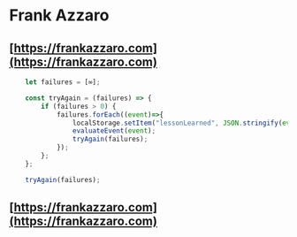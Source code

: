 # Frank Azzaro

## [https://frankazzaro.com](https://frankazzaro.com) 


```javascript
    let failures = [∞];

    const tryAgain = (failures) => {
        if (failures > 0) {
            failures.forEach((event)=>{
                localStorage.setItem("lessonLearned", JSON.stringify(event));
                evaluateEvent(event);
                tryAgain(failures);
            });
        };
    };

    tryAgain(failures);
```

## [https://frankazzaro.com](https://frankazzaro.com) 